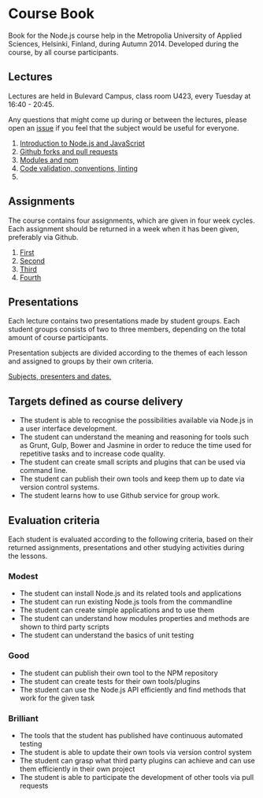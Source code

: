 # Course Book

Book for the Node.js course help in the Metropolia University of Applied Sciences, Helsinki, Finland, during Autumn 2014. 
Developed during the course, by all course participants.

## Lectures

Lectures are held in Bulevard Campus, class room U423, every Tuesday at 16:40 - 20:45.

Any questions that might come up during or between the lectures, please open an [issue][] if you feel
that the subject would be useful for everyone.

1. [Introduction to Node.js and JavaScript](lectures/2014-08-26.md)
2. [Github forks and pull requests](lectures/2014-09-02.md)
3. [Modules and npm](lectures/2014-09-09.md)
4. [Code validation, conventions, linting](lectures/2014-09-16.md)
5. 

## Assignments

The course contains four assignments, which are given in four week cycles. Each assignment should be returned in a week
when it has been given, preferably via Github.

1. [First](assignments/2014-09-16.md)
2. [Second](assignments/2014-10-14.md)
3. [Third](assignments/2014-11-11.md)
4. [Fourth](assignments/2014-12-09.md)

## Presentations

Each lecture contains two presentations made by student groups. Each student groups consists of two to three
members, depending on the total amount of course participants.

Presentation subjects are divided according to the themes of each lesson and assigned to groups
by their own criteria.

[Subjects, presenters and dates.](presentations.md)

## Targets defined as course delivery

* The student is able to recognise the possibilities available via Node.js in a user interface development.
* The student can understand the meaning and reasoning for tools such as Grunt, 
  Gulp, Bower and Jasmine in order to reduce the time used for repetitive tasks and to increase code quality.
* The student can create small scripts and plugins that can be used via command line.
* The student can publish their own tools and keep them up to date via version control systems.
* The student learns how to use Github service for group work.

## Evaluation criteria

Each student is evaluated according to the following criteria, based on their returned assignments, presentations
and other studying activities during the lessons.

### Modest

- The student can install Node.js and its related tools and applications
- The student can run existing Node.js tools from the commandline
- The student can create simple applications and to use them
- The student can understand how modules properties and methods are shown to third party scripts
- The student can understand the basics of unit testing

### Good

- The student can publish their own tool to the NPM repository
- The student can create tests for their own tools/plugins
- The student can use the Node.js API efficiently and find methods that work for the given task

### Brilliant

- The tools that the student has published have continuous automated testing
- The student is able to update their own tools via version control system
- The student can grasp what third party plugins can achieve and can use them efficiently in their own project
- The student is able to participate the development of other tools via pull requests


[issue]: https://github.com/paazmaya/modern-web-tools-with-node-js-book/issues "Course book issues"
